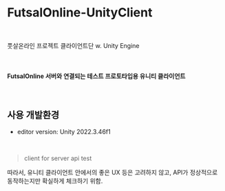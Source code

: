 # FutsalOnline-UnityClient

<br>

풋살온라인 프로젝트 클라이언트단 w. Unity Engine

<br>

#### FutsalOnline 서버와 연결되는 테스트 프로토타입용 유니티 클라이언트

<br>

## 사용 개발환경
- editor version: Unity 2022.3.46f1

<br>

> client for server api test

따라서, 유니티 클라이언트 안에서의 좋은 UX 등은 고려하지 않고, API가 정상적으로 동작하는지만 확실하게 체크하기 위함.

